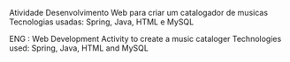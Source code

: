 Atividade Desenvolvimento Web para criar um catalogador de musicas
Tecnologias usadas: Spring, Java, HTML e MySQL

ENG : Web Development Activity to create a music cataloger Technologies used: Spring, Java, HTML and MySQL
